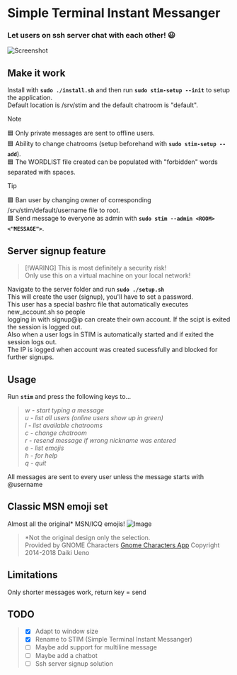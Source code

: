 # Simple Terminal Instant Messanger
### Let users on ssh server chat with each other! :smiley:<br>
![Screenshot](https://github.com/william-andersson/chat/blob/main/Screenshot2.png)

## Make it work

Install with **`sudo ./install.sh`** and then run **`sudo stim-setup --init`** to setup the application.<br>
Default location is /srv/stim and the default chatroom is "default".<br>


> [!NOTE]
> :blue_square: Only private messages are sent to offline users.<br>
> :blue_square: Ability to change chatrooms (setup beforehand with **`sudo stim-setup --add`**).<br>
> :blue_square: The WORDLIST file created can be populated with "forbidden" words separated with spaces.<br>

>[!TIP]
> :green_square: Ban user by changing owner of corresponding /srv/stim/default/username file to root.<br>
> :green_square: Send message to everyone as admin with **`sudo stim --admin <ROOM> <"MESSAGE">`**.<br>

## Server signup feature
>[!WARING] This is most definitely a security risk!<br>
Only use this on a virtual machine on your local network!

Navigate to the server folder and run **`sudo ./setup.sh`**<br>
This will create the user (signup), you'll have to set a password.<br>
This user has a special bashrc file that automatically executes new_account.sh so people<br>
logging in with signup@ip can create their own account. If the scipt is exited the session is logged out.<br>
Also when a user logs in STIM is automatically started and if exited the session logs out.<br>
The IP is logged when account was created sucessfully and blocked for further signups.

## Usage
Run **`stim`** and press the following keys to...

> *w - start typing a message*<br>
> *u - list all users (online users show up in green)*<br>
> *l - list available chatrooms*<br>
> *c - change chatroom*<br>
> *r - resend message if wrong nickname was entered*<br>
> *e - list emojis*<br>
> *h - for help*<br>
> *q - quit*<br>

All messages are sent to every user unless the message starts with @username<br>

## Classic MSN emoji set
Almost all the original* MSN/ICQ emojis!
![Image](https://github.com/william-andersson/chat/blob/main/Emoji.png)
> \*Not the original design only the selection.<br>
> Provided by GNOME Characters [Gnome Characters App](https://apps.gnome.org/en-GB/Characters/) Copyright 2014-2018 Daiki Ueno

## Limitations

Only shorter messages work, return key = send

## TODO

> - [x] Adapt to window size<br>
> - [x] Rename to STIM (Simple Terminal Instant Messanger)<br>
> - [ ] Maybe add support for multiline message<br>
> - [ ] Maybe add a chatbot<br>
> - [ ] Ssh server signup solution

